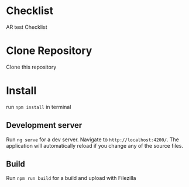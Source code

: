 # Checklist

AR test Checklist
# Clone Repository

Clone this repository       
# Install

run `npm install` in terminal

## Development server

Run `ng serve` for a dev server. Navigate to `http://localhost:4200/`. The application will automatically reload if you change any of the source files.
## Build 

Run `npm run build` for a build and upload with Filezilla


